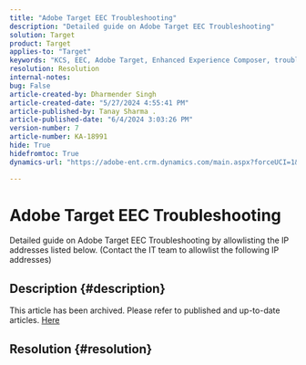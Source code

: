 ```yaml
---
title: "Adobe Target EEC Troubleshooting"
description: "Detailed guide on Adobe Target EEC Troubleshooting"
solution: Target
product: Target
applies-to: "Target"
keywords: "KCS, EEC, Adobe Target, Enhanced Experience Composer, troubleshooting"
resolution: Resolution
internal-notes: 
bug: False
article-created-by: Dharmender Singh
article-created-date: "5/27/2024 4:55:41 PM"
article-published-by: Tanay Sharma .
article-published-date: "6/4/2024 3:03:26 PM"
version-number: 7
article-number: KA-18991
hide: True
hidefromtoc: True
dynamics-url: "https://adobe-ent.crm.dynamics.com/main.aspx?forceUCI=1&pagetype=entityrecord&etn=knowledgearticle&id=00f6b9ef-491c-ef11-840b-6045bd034c54"

---
```

# Adobe Target EEC Troubleshooting


Detailed guide on Adobe Target EEC Troubleshooting by allowlisting the IP addresses listed below. (Contact the IT team to allowlist the following IP addresses)

## Description {#description}

This article has been archived. Please refer to published and up-to-date articles. [Here](https://experienceleague.adobe.com/search.html#sort=relevancy)

## Resolution {#resolution}

